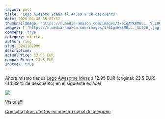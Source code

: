 ```yaml
---
layout: post
title: 'Lego Awesome Ideas al 44.89 % de descuento'
date: 2020-04-06 05:07:17
thumbnailImage: 'https://m.media-amazon.com/images/I/61gAWkEMBLL._SL200_.jpg'
images: [ 'https://m.media-amazon.com/images/I/61gAWkEMBLL._SL200_.jpg' ]
comments: true
category: ofertas
author: ring
slug: 0241182980
description:
actualPrice: 12.95 EUR
comparePrice: 23.5 EUR
inStock: true
---
```


Ahora mismo tienes [Lego Awesome Ideas](https://www.amazon.com/dp/0241182980/?tag=redken08-20) a 12.95 EUR (original: 23.5 EUR) (44.89 %  de descuento) en el siguiente enlace!

[![](https://m.media-amazon.com/images/I/61gAWkEMBLL._SL200_.jpg)](https://www.amazon.com/dp/0241182980/?tag=redken08-20)

[Visítala!!!](https://www.amazon.com/dp/0241182980/?tag=redken08-20)

[Consulta otras ofertas en nuestro canal de telegram](https://t.me/s/ofertas25)

